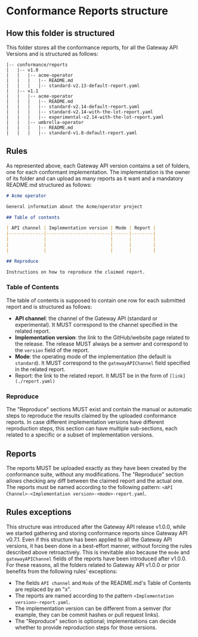 # Conformance Reports structure

## How this folder is structured

This folder stores all the conformance reports, for all the Gateway API Versions
and is structured as follows:

```text
|-- conformance/reports
|   |-- v1.0
|   |   |-- acme-operator
|   |   |   |-- README.md
|   |   |   |-- standard-v2.13-default-report.yaml
|   |-- v1.1
|   |   |-- acme-operator
|   |   |   |-- README.md
|   |   |   |-- standard-v2.14-default-report.yaml
|   |   |   |-- standard-v2.14-with-the-lot-report.yaml
|   |   |   |-- experimental-v2.14-with-the-lot-report.yaml
|   |   |-- umbrella-operator
|   |   |   |-- README.md
|   |   |   |-- standard-v1.8-default-report.yaml
```

## Rules

As represented above, each Gateway API version contains a set of folders, one for
each conformant implementation. The implementation is the owner of its folder and
can upload as many reports as it want and a mandatory README.md structured as follows:

```md
# Acme operator

General information about the Acme/operator project

## Table of contents

| API channel | Implementation version | Mode | Report |
|-------------|------------------------|------|--------|
|             |                        |      |        |
|             |                        |      |        |
|             |                        |      |        |

## Reproduce

Instructions on how to reproduce the claimed report.
```

### Table of Contents

The table of contents is supposed to contain one row for each submitted report and
is structured as follows:

- **API channel**: the channel of the Gateway API (standard or experimental). It
  MUST correspond to the channel specified in the related report.
- **Implementation version**: the link to the GitHub/website page related to the
  release. The release MUST always be a semver and correspond to the `version` field
  of the report.
- **Mode**: the operating mode of the implementation (the default is `standard`).
  It MUST correspond to the `gatewayAPIChannel` field specified in the related report.
- Report: the link to the related report. It MUST be in the form of `[link](./report.yaml)`

### Reproduce

The "Reproduce" sections MUST exist and contain the manual or automatic steps
to reproduce the results claimed by the uploaded conformance reports. In case
different implementation versions have different reproduction steps, this section
can have multiple sub-sections, each related to a specific or a subset of implementation
versions.

## Reports

The reports MUST be uploaded exactly as they have been created by the conformance
suite, without any modifications. The "Reproduce" section allows checking
any diff between the claimed report and the actual one. The reports must be named
according to the following pattern: `<API Channel>-<Implementation version>-<mode>-report.yaml`.

## Rules exceptions

This structure was introduced after the Gateway API release v1.0.0, while we started
gathering and storing conformance reports since Gateway API v0.7.1. Even if this
structure has been applied to all the Gateway API versions, it has been done in
a best-effort manner, without forcing the rules described above retroactively.
This is inevitable also because the `mode` and `gatewayAPIChannel` fields of the
reports have been introduced after v1.0.0. For these reasons, all the folders related
to Gateway API v1.0.0 or prior benefits from the following rules' exceptions:

- The fields `API channel` and `Mode` of the README.md's Table of Contents are replaced
  by an "x".
- The reports are named according to the pattern `<Implementation version>-report.yaml`.
- The implementation version can be different from a semver (for example, they can
  be commit hashes or pull request links).
- The "Reproduce" section is optional; implementations can decide whether to provide
  reproduction steps for those versions.
